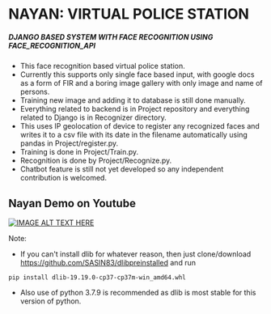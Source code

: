 # NAYAN: VIRTUAL POLICE STATION
##### DJANGO BASED SYSTEM WITH FACE RECOGNITION USING FACE_RECOGNITION_API

  * This face recognition based virtual police station. 
  * Currently this supports only single face based input, with google docs as a form of FIR and a boring image gallery with only image and name of persons.
  * Training new image and adding it to database is still done manually. 
  * Everything related to backend is in Project repository and everything related to Django is in Recognizer directory. 
  * This uses IP geolocation of device to register any recognized faces and writes it to a csv file with its date in the filename automatically using pandas in Project/register.py. 
  * Training is done in Project/Train.py. 
  * Recognition is done by Project/Recognize.py. 
  * Chatbot feature is still not yet developed so any independent contribution is welcomed.

## Nayan Demo on Youtube

[![IMAGE ALT TEXT HERE](https://i.ytimg.com/vi/czHbuRs_dys/hqdefault.jpg)](https://youtu.be/czHbuRs_dys)

Note: 
  * If you can't install dlib for whatever reason, then just clone/download https://github.com/SASIN83/dlibpreinstalled and run
```
pip install dlib-19.19.0-cp37-cp37m-win_amd64.whl
```

  * Also use of python 3.7.9 is recommended as dlib is most stable for this version of python.
